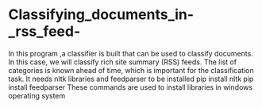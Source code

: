 # Classifying_documents_in-_rss_feed-
In this program ,a classifier is built that can be used to classify documents. In this case, we will classify rich site summary (RSS) feeds. The list of categories is known ahead of time, which is important for the classification task.
It needs nltk libraries and feedparser to be installed
pip install nltk
pip install feedparser
These commands are used to install libraries in windows operating system
